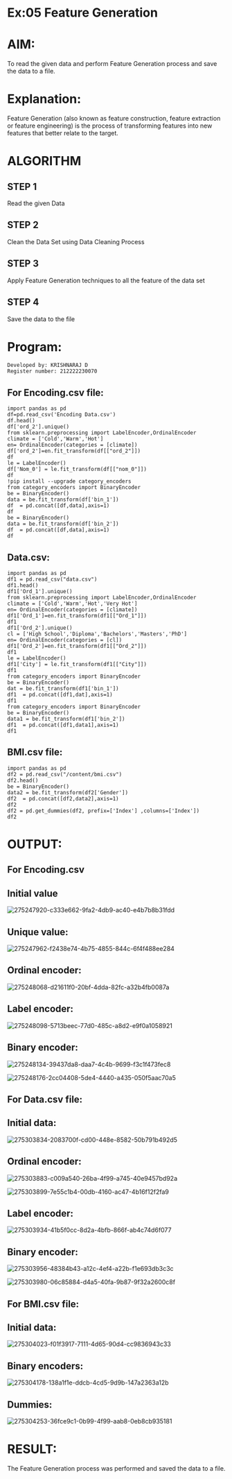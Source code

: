 # Ex:05 Feature Generation
# AIM:
To read the given data and perform Feature Generation process and save the data to a file.

# Explanation:
Feature Generation (also known as feature construction, feature extraction or feature engineering) is the process of transforming features into new features that better relate to the target.

# ALGORITHM
## STEP 1
Read the given Data
## STEP 2
Clean the Data Set using Data Cleaning Process
## STEP 3
Apply Feature Generation techniques to all the feature of the data set
## STEP 4
Save the data to the file

# Program:
```
Developed by: KRISHNARAJ D
Register number: 212222230070
```
## For Encoding.csv file:
```
import pandas as pd
df=pd.read_csv('Encoding Data.csv')
df.head()
df['ord_2'].unique()
from sklearn.preprocessing import LabelEncoder,OrdinalEncoder
climate = ['Cold','Warm','Hot']
en= OrdinalEncoder(categories = [climate])
df['ord_2']=en.fit_transform(df[["ord_2"]])
df
le = LabelEncoder()
df['Nom_0'] = le.fit_transform(df[["nom_0"]])
df
!pip install --upgrade category_encoders
from category_encoders import BinaryEncoder
be = BinaryEncoder()
data = be.fit_transform(df['bin_1'])
df  = pd.concat([df,data],axis=1)
df
be = BinaryEncoder()
data = be.fit_transform(df['bin_2'])
df  = pd.concat([df,data],axis=1)
df
```
## Data.csv:
```
import pandas as pd
df1 = pd.read_csv("data.csv")
df1.head()
df1['Ord_1'].unique()
from sklearn.preprocessing import LabelEncoder,OrdinalEncoder
climate = ['Cold','Warm','Hot','Very Hot']
en= OrdinalEncoder(categories = [climate])
df1['Ord_1']=en.fit_transform(df1[["Ord_1"]])
df1
df1['Ord_2'].unique()
cl = ['High School','Diploma','Bachelors','Masters','PhD']
en= OrdinalEncoder(categories = [cl])
df1['Ord_2']=en.fit_transform(df1[["Ord_2"]])
df1
le = LabelEncoder()
df1['City'] = le.fit_transform(df1[["City"]])
df1
from category_encoders import BinaryEncoder
be = BinaryEncoder()
dat = be.fit_transform(df1['bin_1'])
df1  = pd.concat([df1,dat],axis=1)
df1
from category_encoders import BinaryEncoder
be = BinaryEncoder()
data1 = be.fit_transform(df1['bin_2'])
df1  = pd.concat([df1,data1],axis=1)
df1
```
## BMI.csv file:
```
import pandas as pd
df2 = pd.read_csv("/content/bmi.csv")
df2.head()
be = BinaryEncoder()
data2 = be.fit_transform(df2['Gender'])
df2  = pd.concat([df2,data2],axis=1)
df2
df2 = pd.get_dummies(df2, prefix=['Index'] ,columns=['Index'])
df2
```

# OUTPUT:
## For Encoding.csv
## Initial value
![275247920-c333e662-9fa2-4db9-ac40-e4b7b8b31fdd](https://github.com/KRISHNARAJ-D/ODD2023-Datascience-Ex-05/assets/119559695/537e2659-ec6e-4267-8527-86125ebfe1c3)


## Unique value:
![275247962-f2438e74-4b75-4855-844c-6f4f488ee284](https://github.com/KRISHNARAJ-D/ODD2023-Datascience-Ex-05/assets/119559695/ab2db6e5-fed5-46b4-97da-a22a337045e4)


## Ordinal encoder:
![275248068-d21611f0-20bf-4dda-82fc-a32b4fb0087a](https://github.com/KRISHNARAJ-D/ODD2023-Datascience-Ex-05/assets/119559695/a0234875-1f45-40e4-bc94-8c9bd57ce299)


## Label encoder:

![275248098-5713beec-77d0-485c-a8d2-e9f0a1058921](https://github.com/KRISHNARAJ-D/ODD2023-Datascience-Ex-05/assets/119559695/6ed74b02-fbe1-4514-8787-1dffe36c7725)

## Binary encoder:
![275248134-39437da8-daa7-4c4b-9699-f3c1f473fec8](https://github.com/KRISHNARAJ-D/ODD2023-Datascience-Ex-05/assets/119559695/3da5ee15-835a-48ba-92ae-09a7fc7254e9)

![275248176-2cc04408-5de4-4440-a435-050f5aac70a5](https://github.com/KRISHNARAJ-D/ODD2023-Datascience-Ex-05/assets/119559695/1563c072-a66c-4a25-857a-2ab99647e994)

## For Data.csv file:
## Initial data:

![275303834-2083700f-cd00-448e-8582-50b791b492d5](https://github.com/KRISHNARAJ-D/ODD2023-Datascience-Ex-05/assets/119559695/c2dd82c4-bba2-44c0-8bf7-bd78305af294)

## Ordinal encoder:
![275303883-c009a540-26ba-4f99-a745-40e9457bd92a](https://github.com/KRISHNARAJ-D/ODD2023-Datascience-Ex-05/assets/119559695/cb9f1462-38c3-48ee-8c95-28c1b05a43bc)

![275303899-7e55c1b4-00db-4160-ac47-4b16f12f2fa9](https://github.com/KRISHNARAJ-D/ODD2023-Datascience-Ex-05/assets/119559695/7d8c033a-5601-4da3-b378-793704fee7a0)



## Label encoder:
![275303934-41b5f0cc-8d2a-4bfb-866f-ab4c74d6f077](https://github.com/KRISHNARAJ-D/ODD2023-Datascience-Ex-05/assets/119559695/eaff7acb-aa19-4cab-882b-eaaaca063077)


## Binary encoder:
![275303956-48384b43-a12c-4ef4-a22b-f1e693db3c3c](https://github.com/KRISHNARAJ-D/ODD2023-Datascience-Ex-05/assets/119559695/c2365753-60be-4a34-9ed8-a0b6f5ccca8a)

![275303980-06c85884-d4a5-40fa-9b87-9f32a2600c8f](https://github.com/KRISHNARAJ-D/ODD2023-Datascience-Ex-05/assets/119559695/7e7996fe-f0bb-4b12-9992-df58165dac99)

## For BMI.csv file:
## Initial data:
![275304023-f01f3917-7111-4d65-90d4-cc9836943c33](https://github.com/KRISHNARAJ-D/ODD2023-Datascience-Ex-05/assets/119559695/b5a1e418-e3f3-4d45-aaed-74538d762204)


## Binary encoders:
![275304178-138a1f1e-ddcb-4cd5-9d9b-147a2363a12b](https://github.com/KRISHNARAJ-D/ODD2023-Datascience-Ex-05/assets/119559695/17c6f87b-282f-40eb-8214-7473d251d8f4)


## Dummies:
![275304253-36fce9c1-0b99-4f99-aab8-0eb8cb935181](https://github.com/KRISHNARAJ-D/ODD2023-Datascience-Ex-05/assets/119559695/9e8cd427-90b4-4a2f-8a11-aff3a89f43a9)


# RESULT:
The Feature Generation process was performed and saved the data to a file.
